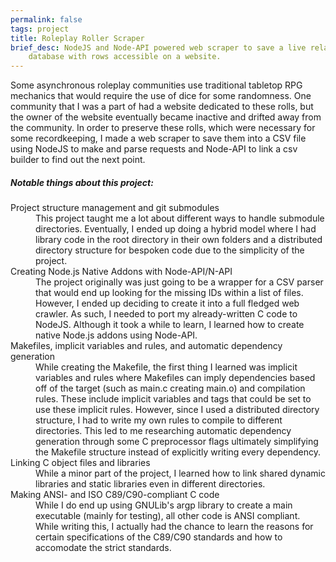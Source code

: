```yaml
---
permalink: false
tags: project
title: Roleplay Roller Scraper
brief_desc: NodeJS and Node-API powered web scraper to save a live relational
    database with rows accessible on a website.
---
```

Some asynchronous roleplay communities use traditional tabletop RPG mechanics
that would require the use of dice for some randomness. One community that I was
a part of had a website dedicated to these rolls, but the owner of the website
eventually became inactive and drifted away from the community. In order to
preserve these rolls, which were necessary for some recordkeeping, I made a web
scraper to save them into a CSV file using NodeJS to make and parse requests and
Node-API to link a csv builder to find out the next point.

##### Notable things about this project:

<dl>
    <dt>Project structure management and git submodules</dt>
    <dd>
        This project taught me a lot about different ways to handle submodule
        directories. Eventually, I ended up doing a hybrid model where I had
        library code in the root directory in their own folders and a
        distributed directory structure for bespoken code due to the simplicity
        of the project.
    </dd>
    <dt>Creating Node.js Native Addons with Node-API/N-API</dt>
    <dd>
        The project originally was just going to be a wrapper for a CSV parser
        that would end up looking for the missing IDs within a list of files.
        However, I ended up deciding to create it into a full fledged web
        crawler. As such, I needed to port my already-written C code to NodeJS.
        Although it took a while to learn, I learned how to create native
        Node.js addons using Node-API.
    </dd>
    <dt>
        Makefiles, implicit variables and rules, and automatic dependency
        generation
    </dt>
    <dd>
        While creating the Makefile, the first thing I learned was implicit
        variables and rules where Makefiles can imply dependencies based off of
        the target (such as main.c creating main.o) and compilation rules. These
        include implicit variables and tags that could be set to use these
        implicit rules.  However, since I used a distributed directory
        structure, I had to write my own rules to compile to different
        directories. This led to me researching automatic dependency generation
        through some C preprocessor flags ultimately simplifying the Makefile
        structure instead of explicitly writing every dependency.
    </dd>
    <dt>Linking C object files and libraries</dt>
    <dd>
        While a minor part of the project, I learned how to link shared dynamic
        libraries and static libraries even in different directories.
    </dd>
    <dt>Making ANSI- and ISO C89/C90-compliant C code</dt>
    <dd>
        While I do end up using GNULib's argp library to create a main
        executable (mainly for testing), all other code is ANSI compliant. While
        writing this, I actually had the chance to learn the reasons for certain
        specifications of the C89/C90 standards and how to accomodate the strict
        standards.
    </dd>
</dl>